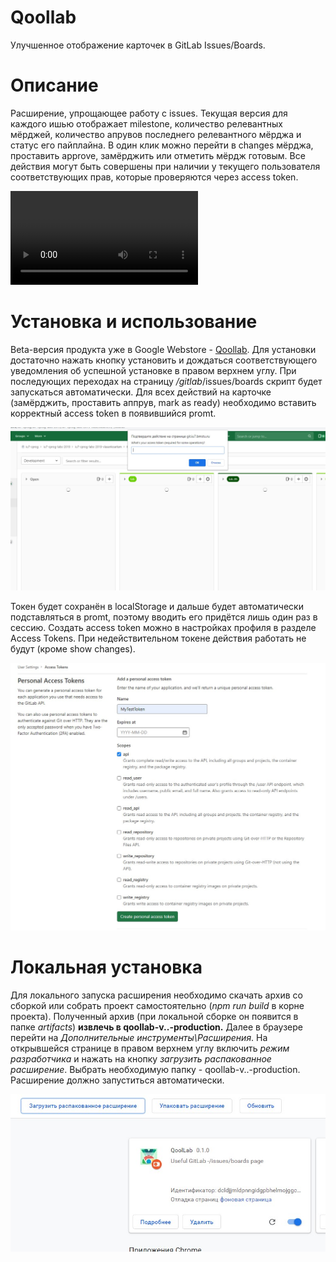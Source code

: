 # Qoollab     
Улучшенное отображение карточек в GitLab Issues/Boards.     
      
# Описание     
Расширение, упрощающее работу с issues. Текущая версия для каждого ишью отображает milestone, количество релевантных мёрджей, количество апрувов последнего релевантного мёрджа и статус его пайплайна. В один клик можно перейти в changes мёрджа, проставить approve, замёрджить или отметить мёрдж готовым. Все действия могут быть совершены при наличии у текущего пользователя соответствующих прав, которые проверяются через access token.      

![](demo/version2/demo.mp4)           

      

# Установка и использование     
Beta-версия продукта уже в Google Webstore - [Qoollab](https://chrome.google.com/webstore/detail/qoollab/anomahlklilbgjkcfmndelcbllhnjkcg?hl=ru&authuser=0). Для установки достаточно нажать кнопку установить и дождаться соответствующего уведомления об успешной установке в правом верхнем углу. При последующих переходах на страницу */gitlab*/issues/boards скрипт будет запускаться автоматически. Для всех действий на карточке (замёрджить, проставить аппрув, mark as ready) необходимо вставить корректный access token в появившийся promt.    
       
![demo](demo/version1/Screenshot_4.jpg)       
        
Токен будет сохранён в localStorage и дальше будет автоматически подставляться в promt, поэтому вводить его придётся лишь один раз в сессию. Создать access token можно в настройках профиля в разделе Access Tokens. При недействительном токене действия работать не будут (кроме show changes).       
          
![demo](demo/version1/Screenshot_5.jpg)      
       
# Локальная установка
Для локального запуска расширения необходимо скачать архив со сборкой или собрать проект самостоятельно (_npm run build_ в корне проекта). Полученный архив (при локальной сборке он появится в папке _artifacts_) **извлечь в qoollab-v..-production.** Далее в браузере перейти на _Дополнительные инструменты\Расширения_. На открывшейся странице в правом верхнем углу включить _режим разработчика_ и нажать на  кнопку _загрузить распакованное расширение_. Выбрать необходимую папку - qoollab-v..-production. Расширение должно запуститься автоматически.      
      
![demo](demo/version1/Screenshot_6.jpg)    
      

